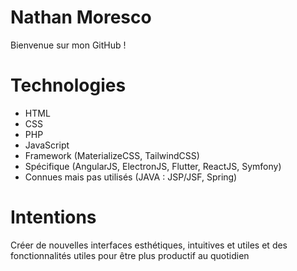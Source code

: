 # Nathan Moresco
Bienvenue sur mon GitHub !

# Technologies
- HTML
- CSS
- PHP
- JavaScript
- Framework (MaterializeCSS, TailwindCSS)
- Spécifique (AngularJS, ElectronJS, Flutter, ReactJS, Symfony)
- Connues mais pas utilisés (JAVA : JSP/JSF, Spring)

# Intentions
Créer de nouvelles interfaces esthétiques, intuitives et utiles et des fonctionnalités utiles pour être plus productif au quotidien
